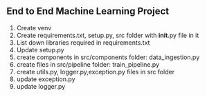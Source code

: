 ## End to End Machine Learning Project

1. Create venv
2. Create requirements.txt, setup.py, src folder with __init__.py file in it
3. List down libraries required in requirements.txt
4. Update setup.py
5. create components in src/components folder: data_ingestion.py
6. create files in src/pipeline folder: train_pipeline.py
7. create utils.py, logger.py,exception.py files in src folder
8. update exception.py
9. update logger.py

